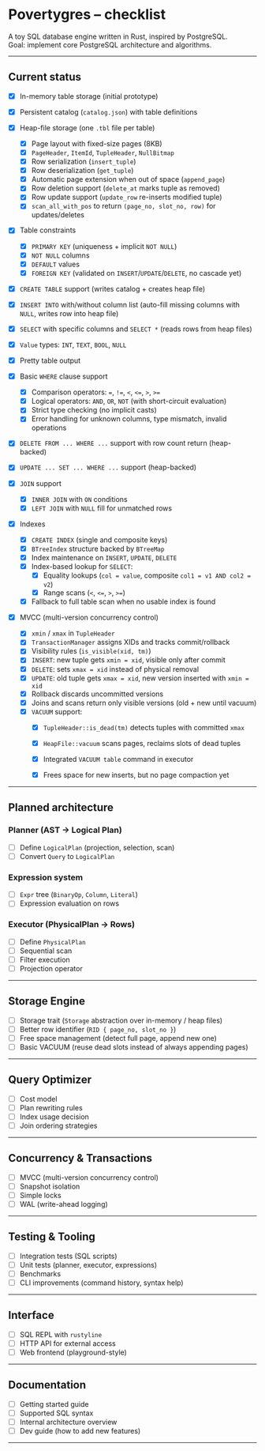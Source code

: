 # Povertygres – checklist

A toy SQL database engine written in Rust, inspired by PostgreSQL.  
Goal: implement core PostgreSQL architecture and algorithms.

---

## Current status

* [x] In-memory table storage (initial prototype)
* [x] Persistent catalog (`catalog.json`) with table definitions
* [x] Heap-file storage (one `.tbl` file per table)

  * [x] Page layout with fixed-size pages (8KB)
  * [x] `PageHeader`, `ItemId`, `TupleHeader`, `NullBitmap`
  * [x] Row serialization (`insert_tuple`)
  * [x] Row deserialization (`get_tuple`)
  * [x] Automatic page extension when out of space (`append_page`)
  * [x] Row deletion support (`delete_at` marks tuple as removed)
  * [x] Row update support (`update_row` re-inserts modified tuple)
  * [x] `scan_all_with_pos` to return `(page_no, slot_no, row)` for updates/deletes

* [x] Table constraints
  * [x] `PRIMARY KEY` (uniqueness + implicit `NOT NULL`)
  * [x] `NOT NULL` columns
  * [x] `DEFAULT` values
  * [x] `FOREIGN KEY` (validated on `INSERT`/`UPDATE`/`DELETE`, no cascade yet)

* [x] `CREATE TABLE` support (writes catalog + creates heap file)
* [x] `INSERT INTO` with/without column list (auto-fill missing columns with `NULL`, writes row into heap file)
* [x] `SELECT` with specific columns and `SELECT *` (reads rows from heap files)
* [x] `Value` types: `INT`, `TEXT`, `BOOL`, `NULL`
* [x] Pretty table output
* [x] Basic `WHERE` clause support

  * [x] Comparison operators: `=`, `!=`, `<`, `<=`, `>`, `>=`
  * [x] Logical operators: `AND`, `OR`, `NOT` (with short-circuit evaluation)
  * [x] Strict type checking (no implicit casts)
  * [x] Error handling for unknown columns, type mismatch, invalid operations

* [x] `DELETE FROM ... WHERE ...` support with row count return (heap-backed)
* [x] `UPDATE ... SET ... WHERE ...` support (heap-backed)
* [x] `JOIN` support

  * [x] `INNER JOIN` with `ON` conditions
  * [x] `LEFT JOIN` with `NULL` fill for unmatched rows

* [x] Indexes
  * [x] `CREATE INDEX` (single and composite keys)
  * [x] `BTreeIndex` structure backed by `BTreeMap`
  * [x] Index maintenance on `INSERT`, `UPDATE`, `DELETE`
  * [x] Index-based lookup for `SELECT`:
    * [x] Equality lookups (`col = value`, composite `col1 = v1 AND col2 = v2`)
    * [x] Range scans (`<`, `<=`, `>`, `>=`)
  * [x] Fallback to full table scan when no usable index is found

* [x] MVCC (multi-version concurrency control)
  * [x] `xmin` / `xmax` in `TupleHeader`
  * [x] `TransactionManager` assigns XIDs and tracks commit/rollback
  * [x] Visibility rules (`is_visible(xid, tm)`)
  * [x] `INSERT`: new tuple gets `xmin = xid`, visible only after commit
  * [x] `DELETE`: sets `xmax = xid` instead of physical removal
  * [x] `UPDATE`: old tuple gets `xmax = xid`, new version inserted with `xmin = xid`
  * [x] Rollback discards uncommitted versions
  * [x] Joins and scans return only visible versions (old + new until vacuum)
  * [x] `VACUUM` support:
    * [x] `TupleHeader::is_dead(tm)` detects tuples with committed `xmax`
    * [x] `HeapFile::vacuum` scans pages, reclaims slots of dead tuples
    * [x] Integrated `VACUUM table` command in executor
    * [x] Frees space for new inserts, but no page compaction yet


---

## Planned architecture

### Planner (AST → Logical Plan)
- [ ] Define `LogicalPlan` (projection, selection, scan)
- [ ] Convert `Query` to `LogicalPlan`

### Expression system
- [ ] `Expr` tree (`BinaryOp`, `Column`, `Literal`)
- [ ] Expression evaluation on rows

### Executor (PhysicalPlan → Rows)
- [ ] Define `PhysicalPlan`
- [ ] Sequential scan
- [ ] Filter execution
- [ ] Projection operator

---

## Storage Engine
* [ ] Storage trait (`Storage` abstraction over in-memory / heap files)
* [ ] Better row identifier (`RID { page_no, slot_no }`)
* [ ] Free space management (detect full page, append new one)
* [ ] Basic VACUUM (reuse dead slots instead of always appending pages)

---

## Query Optimizer
- [ ] Cost model
- [ ] Plan rewriting rules
- [ ] Index usage decision
- [ ] Join ordering strategies

---

## Concurrency & Transactions
- [ ] MVCC (multi-version concurrency control)
- [ ] Snapshot isolation
- [ ] Simple locks
- [ ] WAL (write-ahead logging)

---

## Testing & Tooling
- [ ] Integration tests (SQL scripts)
- [ ] Unit tests (planner, executor, expressions)
- [ ] Benchmarks
- [ ] CLI improvements (command history, syntax help)

---

## Interface
- [ ] SQL REPL with `rustyline`
- [ ] HTTP API for external access
- [ ] Web frontend (playground-style)

---

## Documentation
- [ ] Getting started guide
- [ ] Supported SQL syntax
- [ ] Internal architecture overview
- [ ] Dev guide (how to add new features)

---
